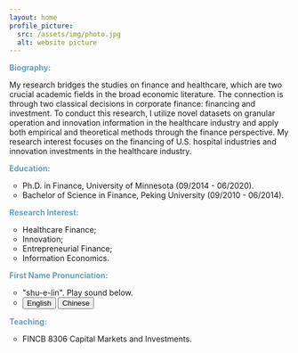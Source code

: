 ```yaml
---
layout: home
profile_picture:
  src: /assets/img/photo.jpg
  alt: website picture
---
```

<strong style="color:#64a1bd">Biography:</strong>

My research bridges the studies on finance and healthcare, which are two crucial academic fields in the broad economic literature. The connection is through two classical decisions in corporate finance: financing and investment. To conduct this research, I utilize novel datasets on granular operation and innovation information in the healthcare industry and apply both empirical and theoretical methods through the finance perspective. My research interest focuses on the financing of U.S. hospital industries and innovation investments in the healthcare industry.

<strong style="color:#64a1bd">Education:</strong>
<ul>
<li style="list-style-type:circle;font-size:14px">Ph.D. in Finance, University of Minnesota (09/2014 - 06/2020).</li>
<li style="list-style-type:circle;font-size:14px">Bachelor of Science in Finance, Peking University (09/2010 - 06/2014).</li>
</ul>

<strong style="color:#64a1bd">Research Interest:</strong>
<ul>
<li style="list-style-type:circle;font-size:14px">Healthcare Finance;</li>
<li style="list-style-type:circle;font-size:14px">Innovation;</li>
<li style="list-style-type:circle;font-size:14px">Entrepreneurial Finance;</li>
<li style="list-style-type:circle;font-size:14px">Information Economics.</li>
</ul>

<strong style="color:#64a1bd">First Name Pronunciation:</strong>
<ul>
<li style="list-style-type:circle;font-size:14px">"shu-e-lin". Play sound below.</li>
<li style="list-style-type:circle;font-size:14px"><audio id="eng_name">
  <source type="audio/mp3" src="media/xuelin.mp3"></source>
  <p>Your browser does not support the audio element.</p>
</audio>
<audio id="eng_chinese">
  <source type="audio/mp3" src="media/xuelin_Chinese.mp3"></source>
  <p>Your browser does not support the audio element.</p>
</audio>
<div>
	<button onclick="document.getElementById('eng_name').play()">English</button>
	<button onclick="document.getElementById('eng_chinese').play()">Chinese</button>
</div> </li>
</ul>

<strong style="color:#64a1bd">Teaching:</strong>
<ul>
<li style="list-style-type:circle;font-size:14px">FINCB 8306 Capital Markets and Investments.</li>
